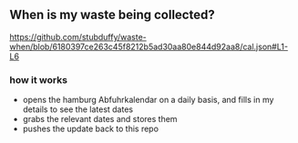 ## When is my waste being collected?
  https://github.com/stubduffy/waste-when/blob/6180397ce263c45f8212b5ad30aa80e844d92aa8/cal.json#L1-L6
  
  ### how it works
  - opens the hamburg Abfuhrkalendar on a daily basis, and fills in my details to see the latest dates
  - grabs the relevant dates and stores them
  - pushes the update back to this repo
  

